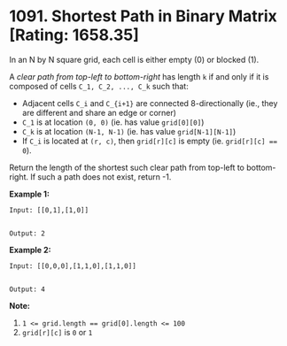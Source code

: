 # 1091. Shortest Path in Binary Matrix [Rating: 1658.35]

In an N by N square grid, each cell is either empty (0) or blocked (1).

A *clear path from top-left to bottom-right* has length `k` if and only if it is composed of cells `C_1, C_2, ..., C_k` such that:

- Adjacent cells `C_i` and `C_{i+1}` are connected 8-directionally (ie., they are different and share an edge or corner)
- `C_1` is at location `(0, 0)` (ie. has value `grid[0][0]`)
- `C_k` is at location `(N-1, N-1)` (ie. has value `grid[N-1][N-1]`)
- If `C_i` is located at `(r, c)`, then `grid[r][c]` is empty (ie. `grid[r][c] == 0`).

Return the length of the shortest such clear path from top-left to bottom-right. If such a path does not exist, return -1.

 

**Example 1:**

```
Input: [[0,1],[1,0]]


Output: 2
```

**Example 2:**

```
Input: [[0,0,0],[1,1,0],[1,1,0]]


Output: 4
```

 

**Note:**

1. `1 <= grid.length == grid[0].length <= 100`
2. `grid[r][c]` is `0` or `1`

